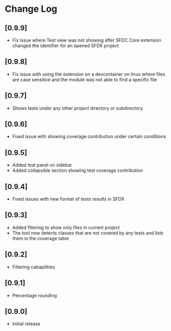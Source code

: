# Change Log

## [0.9.9]

- Fix issue where Test view was not showing after SFDC Core extension changed the identifier for an opened SFDX project


## [0.9.8]

- Fix issue with using the extension on a devcontainer on linux where files are case sensitive and the module was not able to find a specific file

## [0.9.7]

- Shows tests under any other project directory or subdirectory

## [0.9.6]

- Fixed issue with showing coverage contribution under certain conditions

## [0.9.5]

- Added test panel on sidebar
- Added collapsible section showing test coverage contribution

## [0.9.4]

- Fixed issues with new format of tests results in SFDX

## [0.9.3]

- Added filtering to show only files in current project
- The tool now detects classes that are not covered by any tests and lists them in the coverage table

## [0.9.2]

- Filtering cabapilities

## [0.9.1]

- Percentage rounding

## [0.9.0]

- Initial release

